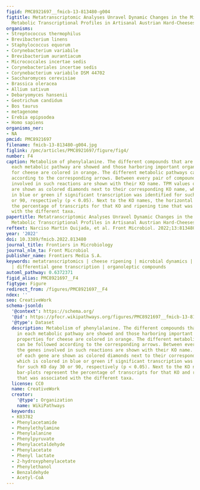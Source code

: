 ```yaml
---
figid: PMC8921697__fmicb-13-813480-g004
figtitle: Metatranscriptomic Analyses Unravel Dynamic Changes in the Microbial and
  Metabolic Transcriptional Profiles in Artisanal Austrian Hard-Cheeses During Ripening
organisms:
- Streptococcus thermophilus
- Brevibacterium linens
- Staphylococcus equorum
- Corynebacterium variabile
- Brevibacterium aurantiacum
- Micrococcales incertae sedis
- Corynebacteriales incertae sedis
- Corynebacterium variabile DSM 44702
- Saccharomyces cerevisiae
- Brassica oleracea
- Allium sativum
- Debaryomyces hansenii
- Geotrichum candidum
- Bos taurus
- metagenome
- Erebia epipsodea
- Homo sapiens
organisms_ner:
- NA
pmcid: PMC8921697
filename: fmicb-13-813480-g004.jpg
figlink: /pmc/articles/PMC8921697/figure/fig4/
number: F4
caption: Metabolism of phenylalanine. The different compounds that are generated in
  each metabolic pathway are showed and those harboring important organoleptic properties
  for cheese are colored in orange. The different metabolic pathways can be followed
  according to the corresponding arrows. Between every pair of compounds, the genes
  involved in such reactions are shown with their KO name. TPM values of each gene
  are shown as colored diamonds next to their corresponding KO name, which is colored
  in blue or green if significant transcription was identified for such KO day 30
  or 90, respectively (p < 0.05). Next to the KO names, the horizontal bar-plots represent
  the percentage of transcripts for that KO and ripening time that was associated
  with the different taxa.
papertitle: Metatranscriptomic Analyses Unravel Dynamic Changes in the Microbial and
  Metabolic Transcriptional Profiles in Artisanal Austrian Hard-Cheeses During Ripening.
reftext: Narciso Martín Quijada, et al. Front Microbiol. 2022;13:813480.
year: '2022'
doi: 10.3389/fmicb.2022.813480
journal_title: Frontiers in Microbiology
journal_nlm_ta: Front Microbiol
publisher_name: Frontiers Media S.A.
keywords: metatranscriptomics | cheese ripening | microbial dynamics | metabolic pathways
  | differential gene transcription | organoleptic compounds
automl_pathway: 0.6372371
figid_alias: PMC8921697__F4
figtype: Figure
redirect_from: /figures/PMC8921697__F4
ndex: ''
seo: CreativeWork
schema-jsonld:
  '@context': https://schema.org/
  '@id': https://pfocr.wikipathways.org/figures/PMC8921697__fmicb-13-813480-g004.html
  '@type': Dataset
  description: Metabolism of phenylalanine. The different compounds that are generated
    in each metabolic pathway are showed and those harboring important organoleptic
    properties for cheese are colored in orange. The different metabolic pathways
    can be followed according to the corresponding arrows. Between every pair of compounds,
    the genes involved in such reactions are shown with their KO name. TPM values
    of each gene are shown as colored diamonds next to their corresponding KO name,
    which is colored in blue or green if significant transcription was identified
    for such KO day 30 or 90, respectively (p < 0.05). Next to the KO names, the horizontal
    bar-plots represent the percentage of transcripts for that KO and ripening time
    that was associated with the different taxa.
  license: CC0
  name: CreativeWork
  creator:
    '@type': Organization
    name: WikiPathways
  keywords:
  - K03782
  - Phenylacetamide
  - Phenylethylamine
  - Phenylalanine
  - Phenylpyruvate
  - Phenylacetaldehyde
  - Phenylacetate
  - Phenyl lactate
  - 2-hydroxyphenylacetate
  - Phenylethanol
  - Benzaldehyde
  - Acetyl-CoA
---
```

